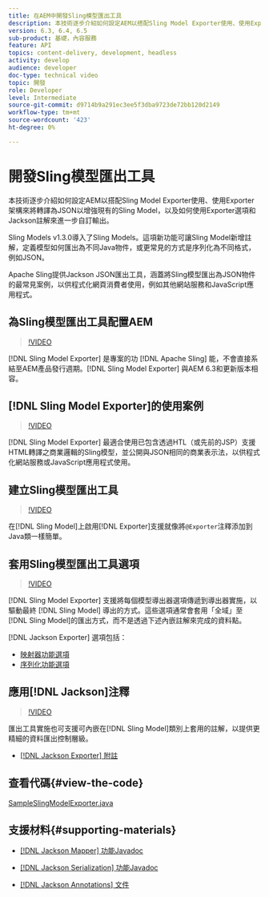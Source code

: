 ```yaml
---
title: 在AEM中開發Sling模型匯出工具
description: 本技術逐步介紹如何設定AEM以搭配Sling Model Exporter使用、使用Exporter架構來將轉譯為JSON以增強現有的Sling Model，以及如何使用Exporter選項和Jackson註解來進一步自訂輸出。
version: 6.3, 6.4, 6.5
sub-product: 基礎，內容服務
feature: API
topics: content-delivery, development, headless
activity: develop
audience: developer
doc-type: technical video
topic: 開發
role: Developer
level: Intermediate
source-git-commit: d9714b9a291ec3ee5f3dba9723de72bb120d2149
workflow-type: tm+mt
source-wordcount: '423'
ht-degree: 0%

---
```



# 開發Sling模型匯出工具

本技術逐步介紹如何設定AEM以搭配Sling Model Exporter使用、使用Exporter架構來將轉譯為JSON以增強現有的Sling Model，以及如何使用Exporter選項和Jackson註解來進一步自訂輸出。

Sling Models v1.3.0導入了Sling Models。這項新功能可讓Sling Model新增註解，定義模型如何匯出為不同Java物件，或更常見的方式是序列化為不同格式，例如JSON。

Apache Sling提供Jackson JSON匯出工具，涵蓋將Sling模型匯出為JSON物件的最常見案例，以供程式化網頁消費者使用，例如其他網站服務和JavaScript應用程式。

## 為Sling模型匯出工具配置AEM

>[!VIDEO](https://video.tv.adobe.com/v/16862/?quality=12&learn=on)

[!DNL Sling Model Exporter] 是專案的功 [!DNL Apache Sling] 能，不會直接系結至AEM產品發行週期。[!DNL Sling Model Exporter] 與AEM 6.3和更新版本相容。

## [!DNL Sling Model Exporter]的使用案例

>[!VIDEO](https://video.tv.adobe.com/v/16863/?quality=12&learn=on)

[!DNL Sling Model Exporter] 最適合使用已包含透過HTL（或先前的JSP）支援HTML轉譯之商業邏輯的Sling模型，並公開與JSON相同的商業表示法，以供程式化網站服務或JavaScript應用程式使用。

## 建立Sling模型匯出工具

>[!VIDEO](https://video.tv.adobe.com/v/16864/?quality=12&learn=on)

在[!DNL Sling Model]上啟用[!DNL Exporter]支援就像將`@Exporter`注釋添加到Java類一樣簡單。

## 套用Sling模型匯出工具選項

>[!VIDEO](https://video.tv.adobe.com/v/16865/?quality=12&learn=on)

[!DNL Sling Model Exporter] 支援將每個模型導出器選項傳遞到導出器實施，以驅動最終 [!DNL Sling Model] 導出的方式。這些選項通常會套用「全域」至[!DNL Sling Model]的匯出方式，而不是透過下述內嵌註解來完成的資料點。

[!DNL Jackson Exporter] 選項包括：

* [映射器功能選項](https://static.javadoc.io/com.fasterxml.jackson.core/jackson-databind/2.8.5/com/fasterxml/jackson/databind/MapperFeature.html)
* [序列化功能選項](https://static.javadoc.io/com.fasterxml.jackson.core/jackson-databind/2.8.5/com/fasterxml/jackson/databind/SerializationFeature.html)

## 應用[!DNL Jackson]注釋

>[!VIDEO](https://video.tv.adobe.com/v/16866/?quality=12&learn=on)

匯出工具實施也可支援可內嵌在[!DNL Sling Model]類別上套用的註解，以提供更精細的資料匯出控制層級。

* [[!DNL Jackson Exporter] 附註](https://github.com/FasterXML/jackson-annotations/wiki/Jackson-Annotations)

## 查看代碼{#view-the-code}

[SampleSlingModelExporter.java](https://github.com/Adobe-Consulting-Services/acs-aem-samples/blob/master/core/src/main/java/com/adobe/acs/samples/models/SampleSlingModelExporter.java)

## 支援材料{#supporting-materials}

* [[!DNL Jackson Mapper] 功能Javadoc](https://static.javadoc.io/com.fasterxml.jackson.core/jackson-databind/2.8.5/com/fasterxml/jackson/databind/MapperFeature.html)
* [[!DNL Jackson Serialization] 功能Javadoc](https://static.javadoc.io/com.fasterxml.jackson.core/jackson-databind/2.8.5/com/fasterxml/jackson/databind/SerializationFeature.html)

* [[!DNL Jackson Annotations] 文件](https://github.com/FasterXML/jackson-annotations/wiki/Jackson-Annotations)
